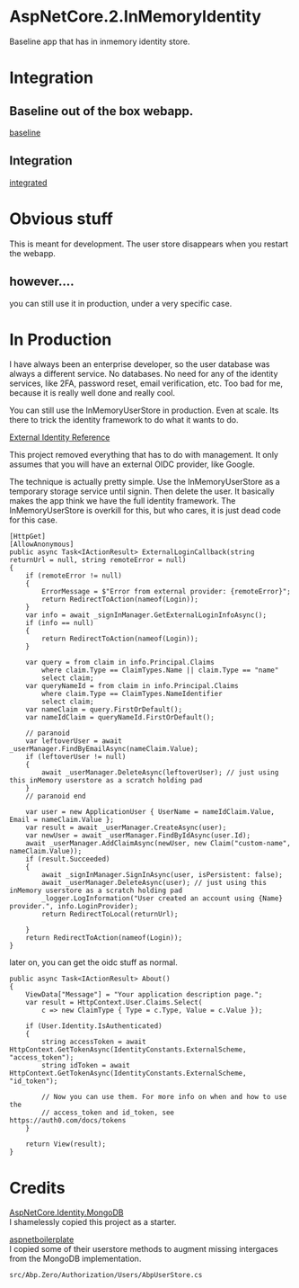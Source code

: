 # AspNetCore.2.InMemoryIdentity
Baseline app that has in inmemory identity store.  

# Integration

## Baseline out of the box webapp.
[baseline](https://github.com/ghstahl/AspNetCore.2.InMemoryIdentity/commit/f8a343553662838496f8820c8c61db2b0aa63053#diff-f03d32421dcf0fffab0ddc6e1c8a0986)

## Integration
[integrated](https://github.com/ghstahl/AspNetCore.2.InMemoryIdentity/commit/4084780864095c4c54789d385c6c2a3fe7fce2b0#diff-f03d32421dcf0fffab0ddc6e1c8a0986)

# Obvious stuff
This is meant for development.  The user store disappears when you restart the webapp.  

## however....
you can still use it in production, under a very specific case.  


# In Production
I have always been an enterprise developer, so the user database was always a different service.  No databases.  No need for any of the identity services, like 2FA, password reset, email verification, etc.   Too bad for me, because it is really well done and really cool.

You can still use the InMemoryUserStore in production.  Even at scale.  Its there to trick the identity framework to do what it wants to do.

[External Identity Reference](src/ReferenceWebApp.ExternalIdentity)

This project removed everything that has to do with management.  It only assumes that you will have an external OIDC provider, like Google.

The technique is actually pretty simple.  Use the InMemoryUserStore as a temporary storage service until signin.  Then delete the user.
It basically makes the app think we have the full identity framework.  The InMemoryUserStore is overkill for this, but who cares, it is just dead code for this case.

```
[HttpGet]
[AllowAnonymous]
public async Task<IActionResult> ExternalLoginCallback(string returnUrl = null, string remoteError = null)
{
    if (remoteError != null)
    {
        ErrorMessage = $"Error from external provider: {remoteError}";
        return RedirectToAction(nameof(Login));
    }
    var info = await _signInManager.GetExternalLoginInfoAsync();
    if (info == null)
    {
        return RedirectToAction(nameof(Login));
    }

    var query = from claim in info.Principal.Claims
        where claim.Type == ClaimTypes.Name || claim.Type == "name"
        select claim;
    var queryNameId = from claim in info.Principal.Claims
        where claim.Type == ClaimTypes.NameIdentifier
        select claim;
    var nameClaim = query.FirstOrDefault();
    var nameIdClaim = queryNameId.FirstOrDefault();

    // paranoid
    var leftoverUser = await _userManager.FindByEmailAsync(nameClaim.Value);
    if (leftoverUser != null)
    {
        await _userManager.DeleteAsync(leftoverUser); // just using this inMemory userstore as a scratch holding pad
    }
    // paranoid end

    var user = new ApplicationUser { UserName = nameIdClaim.Value, Email = nameClaim.Value };
    var result = await _userManager.CreateAsync(user);
    var newUser = await _userManager.FindByIdAsync(user.Id);
    await _userManager.AddClaimAsync(newUser, new Claim("custom-name", nameClaim.Value));
    if (result.Succeeded)
    {
        await _signInManager.SignInAsync(user, isPersistent: false);
        await _userManager.DeleteAsync(user); // just using this inMemory userstore as a scratch holding pad
        _logger.LogInformation("User created an account using {Name} provider.", info.LoginProvider);
        return RedirectToLocal(returnUrl);

    }
    return RedirectToAction(nameof(Login));
}
```
later on, you can get the oidc stuff as normal.
```
public async Task<IActionResult> About()
{
    ViewData["Message"] = "Your application description page.";
    var result = HttpContext.User.Claims.Select(
        c => new ClaimType { Type = c.Type, Value = c.Value });

    if (User.Identity.IsAuthenticated)
    {
        string accessToken = await HttpContext.GetTokenAsync(IdentityConstants.ExternalScheme, "access_token");
        string idToken = await HttpContext.GetTokenAsync(IdentityConstants.ExternalScheme, "id_token");

        // Now you can use them. For more info on when and how to use the 
        // access_token and id_token, see https://auth0.com/docs/tokens
    }

    return View(result);
}
```

# Credits
[AspNetCore.Identity.MongoDB](https://github.com/tugberkugurlu/AspNetCore.Identity.MongoDB)  
I shamelessly copied this project as a starter.  

[aspnetboilerplate](https://aspnetboilerplate.com/)  
I copied some of their userstore methods to augment missing intergaces from the MongoDB implementation.
```
src/Abp.Zero/Authorization/Users/AbpUserStore.cs
```


